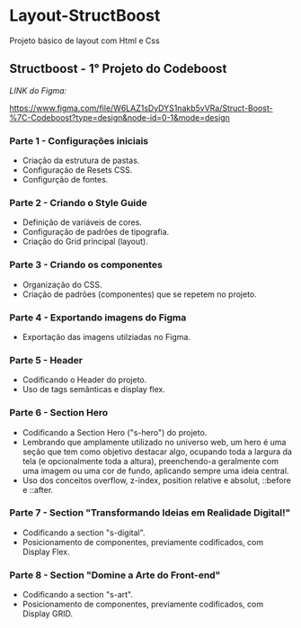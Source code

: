 # Layout-StructBoost

Projeto básico de layout com Html e Css

## Structboost - 1° Projeto do Codeboost

*LINK do Figma:*

<https://www.figma.com/file/W6LAZ1sDyDYS1nakb5vVRa/Struct-Boost-%7C-Codeboost?type=design&node-id=0-1&mode=design>

### Parte 1 - Configurações iniciais

- Criação da estrutura de pastas.
- Configuração de Resets CSS.
- Configurção de fontes.

### Parte 2 - Criando o Style Guide

- Definição de variáveis de cores.
- Configuração de padrões de tipografia.
- Criação do Grid principal (layout).

### Parte 3 - Criando os componentes

- Organização do CSS.
- Criação de padrões (componentes) que se repetem no projeto.

### Parte 4 - Exportando imagens do Figma

- Exportação das imagens utilziadas no Figma.

### Parte 5 - Header

- Codificando o Header do projeto.
- Uso de tags semânticas e display flex.

### Parte 6 - Section Hero

- Codificando a Section Hero ("s-hero") do projeto.
- Lembrando que amplamente utilizado no universo web, um hero é uma seção que tem como objetivo destacar algo, ocupando toda a largura da tela (e opcionalmente toda a altura), preenchendo-a geralmente com uma imagem ou uma cor de fundo, aplicando sempre uma ideia central.
- Uso dos conceitos overflow, z-index, position relative e absolut, ::before e ::after.

### Parte 7 - Section "Transformando Ideias em Realidade Digital!"

- Codificando a section "s-digital".
- Posicionamento de componentes, previamente codificados, com Display Flex.

### Parte 8 - Section "Domine a Arte do Front-end"

- Codificando a section "s-art".
- Posicionamento de componentes, previamente codificados, com Display GRID.
